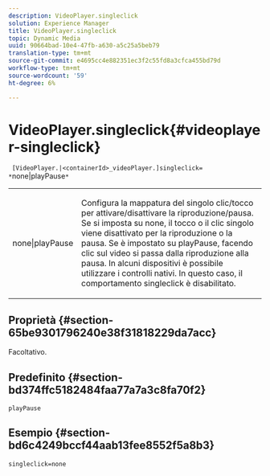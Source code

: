 ```yaml
---
description: VideoPlayer.singleclick
solution: Experience Manager
title: VideoPlayer.singleclick
topic: Dynamic Media
uuid: 90664bad-10e4-47fb-a630-a5c25a5beb79
translation-type: tm+mt
source-git-commit: e4695cc4e882351ec3f2c55fd8a3cfca455bd79d
workflow-type: tm+mt
source-wordcount: '59'
ht-degree: 6%

---
```



# VideoPlayer.singleclick{#videoplayer-singleclick}

` [VideoPlayer.|<containerId>_videoPlayer.]singleclick= *`none|playPause`*`

<table id="table_53A26E1617CB411B9586203CB9AA1AB2"> 
 <tbody> 
  <tr> 
   <td colname="col1"> <p> <span class="codeph"> <span class="varname"> none|playPause</span> </span> </p> </td> 
   <td colname="col2"> <p> Configura la mappatura del singolo clic/tocco per attivare/disattivare la riproduzione/pausa. Se si imposta su <span class="codeph"> none</span>, il tocco o il clic singolo viene disattivato per la riproduzione o la pausa. Se è impostato su <span class="codeph"> playPause</span>, facendo clic sul video si passa dalla riproduzione alla pausa. In alcuni dispositivi è possibile utilizzare i controlli nativi. In questo caso, il comportamento <span class="codeph"> singleclick</span> è disabilitato. </p> </td> 
  </tr> 
 </tbody> 
</table>

## Proprietà {#section-65be9301796240e38f31818229da7acc}

Facoltativo.

## Predefinito {#section-bd374ffc5182484faa77a7a3c8fa70f2}

`playPause`

## Esempio {#section-bd6c4249bccf44aab13fee8552f5a8b3}

`singleclick=none`
